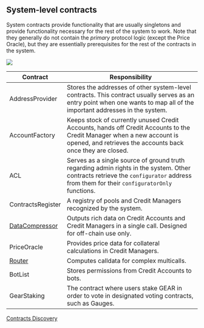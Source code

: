 ## System-level contracts

System contracts provide functionality that are usually singletons and provide functionality necessary for the rest of the system to work. Note that they generally do not contain the _primary_ protocol logic (except the Price Oracle), but they are essentially prerequisites for the rest of the contracts in the system.

![](/images/core/system-contracts.jpg)

| Contract                            | Responsibility                                                                                                                                                                        |
| ----------------------------------- | ------------------------------------------------------------------------------------------------------------------------------------------------------------------------------------- |
| AddressProvider                     | Stores the addresses of other system-level contracts. This contract usually serves as an entry point when one wants to map all of the important addresses in the system.              |
| AccountFactory                      | Keeps stock of currently unused Credit Accounts, hands off Credit Accounts to the Credit Manager when a new account is opened, and retrieves the accounts back once they are closed.  |
| ACL                                 | Serves as a single source of ground truth regarding admin rights in the system. Other contracts retrieve the `configurator` address from them for their `configuratorOnly` functions. |
| ContractsRegister                   | A registry of pools and Credit Managers recognized by the system.                                                                                                                     |
| [DataCompressor](./data-compressor) | Outputs rich data on Credit Accounts and Credit Managers in a single call. Designed for off-chain use only.                                                                           |
| PriceOracle                         | Provides price data for collateral calculations in Credit Managers.                                                                                                                   |
| [Router](./router)                  | Computes calldata for complex multicalls.                                                                                                                                             |
| BotList                             | Stores permissions from Credit Accounts to bots.                                                                                                                                      |
| GearStaking                         | The contract where users stake GEAR in order to vote in designated voting contracts, such as Gauges.                                                                                  |

[Contracts Discovery](./discovery)
